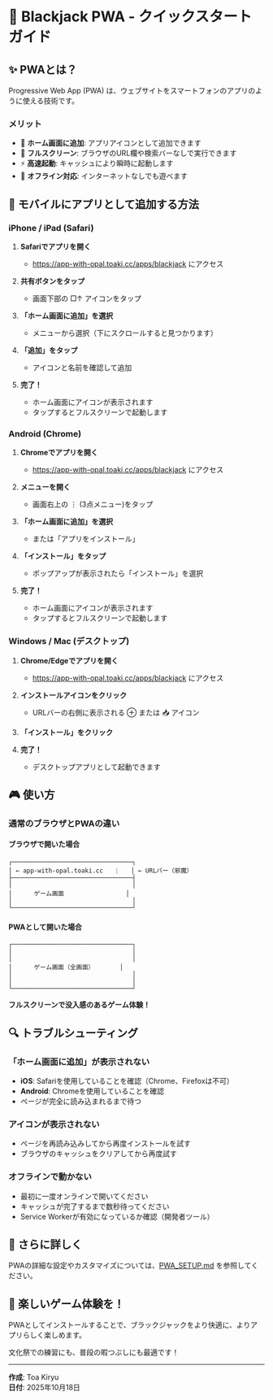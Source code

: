 # 🎰 Blackjack PWA - クイックスタートガイド

## ✨ PWAとは？

Progressive Web App (PWA) は、ウェブサイトをスマートフォンのアプリのように使える技術です。

### メリット

- 📱 **ホーム画面に追加**: アプリアイコンとして追加できます
- 🎯 **フルスクリーン**: ブラウザのURL欄や検索バーなしで実行できます
- ⚡ **高速起動**: キャッシュにより瞬時に起動します
- 🔄 **オフライン対応**: インターネットなしでも遊べます

## 📲 モバイルにアプリとして追加する方法

### iPhone / iPad (Safari)

1. **Safariでアプリを開く**
   - https://app-with-opal.toaki.cc/apps/blackjack にアクセス

2. **共有ボタンをタップ**
   - 画面下部の □↑ アイコンをタップ

3. **「ホーム画面に追加」を選択**
   - メニューから選択（下にスクロールすると見つかります）

4. **「追加」をタップ**
   - アイコンと名前を確認して追加

5. **完了！**
   - ホーム画面にアイコンが表示されます
   - タップするとフルスクリーンで起動します

### Android (Chrome)

1. **Chromeでアプリを開く**
   - https://app-with-opal.toaki.cc/apps/blackjack にアクセス

2. **メニューを開く**
   - 画面右上の ⋮ (3点メニュー)をタップ

3. **「ホーム画面に追加」を選択**
   - または「アプリをインストール」

4. **「インストール」をタップ**
   - ポップアップが表示されたら「インストール」を選択

5. **完了！**
   - ホーム画面にアイコンが表示されます
   - タップするとフルスクリーンで起動します

### Windows / Mac (デスクトップ)

1. **Chrome/Edgeでアプリを開く**
   - https://app-with-opal.toaki.cc/apps/blackjack にアクセス

2. **インストールアイコンをクリック**
   - URLバーの右側に表示される ⊕ または 📥 アイコン

3. **「インストール」をクリック**

4. **完了！**
   - デスクトップアプリとして起動できます

## 🎮 使い方

### 通常のブラウザとPWAの違い

#### ブラウザで開いた場合
```
┌─────────────────────────────────┐
│ ← app-with-opal.toaki.cc   ⋮   │ ← URLバー（邪魔）
├─────────────────────────────────┤
│                                 │
│      ゲーム画面                 │
│                                 │
└─────────────────────────────────┘
```

#### PWAとして開いた場合
```
┌─────────────────────────────────┐
│                                 │
│                                 │
│      ゲーム画面（全画面）       │
│                                 │
│                                 │
└─────────────────────────────────┘
```

**フルスクリーンで没入感のあるゲーム体験！**

## 🔍 トラブルシューティング

### 「ホーム画面に追加」が表示されない

- **iOS**: Safariを使用していることを確認（Chrome、Firefoxは不可）
- **Android**: Chromeを使用していることを確認
- ページが完全に読み込まれるまで待つ

### アイコンが表示されない

- ページを再読み込みしてから再度インストールを試す
- ブラウザのキャッシュをクリアしてから再度試す

### オフラインで動かない

- 最初に一度オンラインで開いてください
- キャッシュが完了するまで数秒待ってください
- Service Workerが有効になっているか確認（開発者ツール）

## 📖 さらに詳しく

PWAの詳細な設定やカスタマイズについては、[PWA_SETUP.md](./PWA_SETUP.md) を参照してください。

## 🎉 楽しいゲーム体験を！

PWAとしてインストールすることで、ブラックジャックをより快適に、よりアプリらしく楽しめます。

文化祭での練習にも、普段の暇つぶしにも最適です！

---

**作成**: Toa Kiryu  
**日付**: 2025年10月18日
